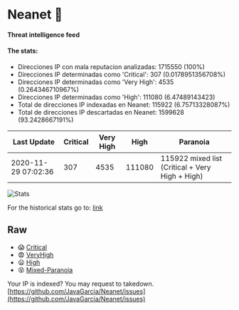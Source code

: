 # Neanet :hocho:
#### Threat intelligence feed
#### The stats:

- Direcciones IP con mala reputacion analizadas: 1715550 (100%)
- Direcciones IP determinadas como 'Critical':  307 (0.0178951356708%)
- Direcciones IP determinadas como 'Very High':  4535 (0.264346710967%)
- Direcciones IP determinadas como 'High':  111080 (6.47489143423)
- Total de direcciones IP indexadas en Neanet:  115922 (6.75713328087%)
- Total de direcciones IP descartadas en Neanet:  1599628 (93.2428667191%)

| Last Update | Critical | Very High | High | Paranoia |
| --- | --- | --- | --- | --- |
| 2020-11-29 07:02:36 | 307 | 4535 | 111080 | 115922 mixed list (Critical + Very High + High)|

![Stats](https://docs.google.com/spreadsheets/d/e/2PACX-1vSnaNMIXVabIpDJjufMlzH7poXnshF3mgd8Is1g9ytUEzVsP5my4Trn8f-xkoLLQ38xpL3HtmUexLo6/pubchart?oid=501124687&format=image)

For the historical stats go to: [link](/stats.csv)
## Raw
- :scream: [Critical](https://raw.githubusercontent.com/JavaGarcia/Neanet/master/blacklists/neanet_critical.txt)
- :fearful: [VeryHigh](https://raw.githubusercontent.com/JavaGarcia/Neanet/master/blacklists/neanet_veryHigh.txtt)
- :frowning: [High](https://raw.githubusercontent.com/JavaGarcia/Neanet/master/blacklists/neanet_high.txt)
- :dizzy_face: [Mixed-Paranoia](https://raw.githubusercontent.com/JavaGarcia/Neanet/master/blacklists/neanet_all.txt)


Your IP is indexed? You may request to takedown. [https://github.com/JavaGarcia/Neanet/issues](https://github.com/JavaGarcia/Neanet/issues)






















































































































































































































































































































































































































































































































































































































































































































































































































































































































































































































































































































































































































































































































































































































































































































































































































































































































































































































































































































































































































































































































































































































































































































































































































































































































































































